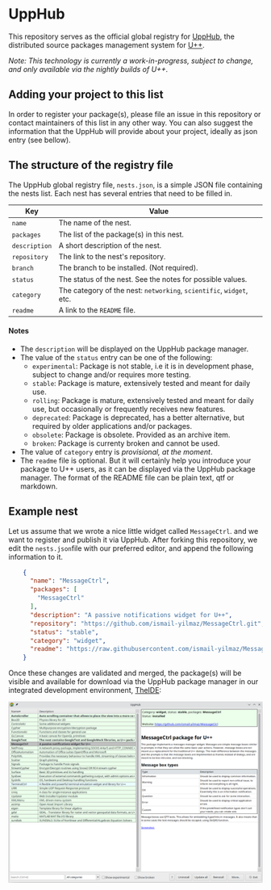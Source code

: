 # UppHub

This repository serves as the official global registry for [UppHub](https://www.ultimatepp.org/app$ide$UppHub_en-us.html), the distributed source packages management system for [U++](https://www.ultimatepp.org/index.html).

*Note: This technology is currently a work-in-progress, subject to change, and only available via the nightly builds of U++.*

## Adding your project to this list

In order to register your package(s), please file an issue in this repository or contact maintainers of this list in any other way. You can also suggest the information that the UppHub will provide about your project, ideally as json entry (see bellow).

## The structure of the registry file

The UppHub global registry file, `nests.json`, is a  simple JSON file containing the nests list. Each nest has several entries that need to be filled in.

| Key           | Value                                                               |
|---            | --                                                                  |
| `name`        | The name of the nest.                                               |
| `packages`    | The list of the package(s) in this nest.                            | 
| `description` | A short description of the nest.                                    |
| `repository`  | The link to the nest's repository.                                  |
| `branch`      | The branch to be installed. (Not required).
| `status`      | The status of the nest. See the notes for possible values.          |
| `category`    | The category of the nest: `networking`, `scientific`, `widget`, etc.|
| `readme`      | A link to the `README` file.                                        |

#### Notes

- The `description` will be displayed on the UppHub package manager.
- The value of the `status` entry can be one of the following:
    + `experimental`: Package is not stable, i.e it is in development phase, subject to change and/or requires more testing.
    + `stable`: Package is mature, extensively tested and meant for daily use.
    + `rolling`: Package is mature, extensively tested and meant for daily use, but occasionally or frequently receives new features.
    + `deprecated`: Package is deprecated, has a better alternative, but required by older applications and/or packages.
    + `obsolete`: Package is obsolete. Provided as an archive item.
    + `broken`: Package is currenty broken and cannot be used.
- The value of `category` entry is *provisional, at the moment*.
- The `readme`  file is optional. But it will certainly help you introduce your package to U++ users, as it can be displayed via the UppHub package manager. The format of the README file can be plain text, qtf or markdown.

## Example nest

Let us assume that we wrote a nice little widget called `MessageCtrl`. and we want to register and publish it via UppHub. After forking this repository, we edit the `nests.json`file with our preferred editor, and append the following information to it.

```json
    {
      "name": "MessageCtrl",
      "packages": [
        "MessageCtrl"
      ],
      "description": "A passive notifications widget for U++",
      "repository": "https://github.com/ismail-yilmaz/MessageCtrl.git",
      "status": "stable",
      "category": "widget",
      "readme": "https://raw.githubusercontent.com/ismail-yilmaz/MessageCtrl/main/README.md"
    }
```
Once these changes are validated and merged, the package(s) will be visible and available for download via the UppHub package manager in our integrated development environment, [TheIDE](https://www.ultimatepp.org/app$ide$GettingStarted_en-us.html):

![TheIDE - UppHub: displaying the registered MessageCtrl Package](Doc/Pictures/UppHub.png)
